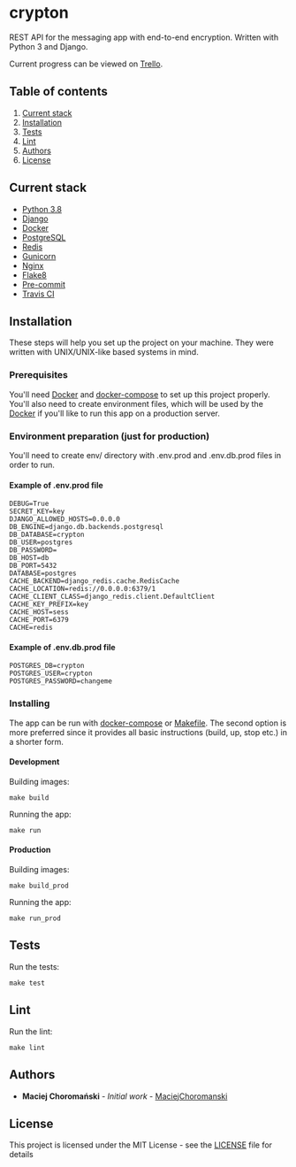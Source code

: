 # crypton
REST API for the messaging app with end-to-end encryption. Written with Python 3 and Django.

Current progress can be viewed on [Trello](https://trello.com/b/sl5VjPNP/crypton).

## Table of contents
1. [Current stack](#current-stack)
2. [Installation](#installation)
3. [Tests](#tests)
4. [Lint](#lint)
5. [Authors](#authors)
6. [License](#license)

## Current stack
* [Python 3.8](https://www.python.org/)
* [Django](https://www.djangoproject.com/)
* [Docker](https://www.docker.com/)
* [PostgreSQL](https://www.postgresql.org/)
* [Redis](https://redis.io/)
* [Gunicorn](https://gunicorn.org/)
* [Nginx](https://www.nginx.com/)
* [Flake8](https://flake8.pycqa.org/en/latest/)
* [Pre-commit](https://pre-commit.com/)
* [Travis CI](https://travis-ci.com/)

## Installation
These steps will help you set up the project on your machine. They were written with UNIX/UNIX-like based systems in mind.

### Prerequisites
You'll need [Docker](https://www.docker.com/) and [docker-compose](https://docs.docker.com/compose/) to set up this project properly. You'll also need to create environment files, which will be used by the [Docker](https://www.docker.com/) if you'll like to run this app on a production server.

### Environment preparation (just for production)
You'll need to create env/ directory with .env.prod and .env.db.prod files in order to run.

#### Example of .env.prod file
```
DEBUG=True
SECRET_KEY=key
DJANGO_ALLOWED_HOSTS=0.0.0.0
DB_ENGINE=django.db.backends.postgresql
DB_DATABASE=crypton
DB_USER=postgres
DB_PASSWORD=
DB_HOST=db
DB_PORT=5432
DATABASE=postgres
CACHE_BACKEND=django_redis.cache.RedisCache
CACHE_LOCATION=redis://0.0.0.0:6379/1
CACHE_CLIENT_CLASS=django_redis.client.DefaultClient
CACHE_KEY_PREFIX=key
CACHE_HOST=sess
CACHE_PORT=6379
CACHE=redis
```

#### Example of .env.db.prod file
```
POSTGRES_DB=crypton
POSTGRES_USER=crypton
POSTGRES_PASSWORD=changeme
```

### Installing
The app can be run with [docker-compose](https://docs.docker.com/compose/) or [Makefile](Makefile). The second option is more preferred since it provides all basic instructions (build, up, stop etc.) in a shorter form.

#### Development
Building images:
```
make build
```

Running the app:
```
make run
```

#### Production
Building images:
```
make build_prod
```

Running the app:
```
make run_prod
```

## Tests
Run the tests:
```
make test
```

## Lint
Run the lint:
```
make lint
```

## Authors
* **Maciej Choromański** - *Initial work* - [MaciejChoromanski](https://github.com/MaciejChoromanski)

## License
This project is licensed under the MIT License - see the [LICENSE](LICENSE) file for details
